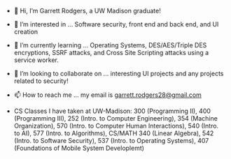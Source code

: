 - 👋 Hi, I’m Garrett Rodgers, a UW Madison graduate!
- 👀 I’m interested in ... Software security, front end and back end, and UI creation
- 🌱 I’m currently learning ... Operating Systems, DES/AES/Triple DES encryptions, SSRF attacks, and Cross Site Scripting attacks using a service worker.
- 💞️ I’m looking to collaborate on ... interesting UI projects and any projects related to security!
- 📫 How to reach me ... my email is garrett.rodgers28@gmail.com

- CS Classes I have taken at UW-Madison: 300 (Programming II), 400 (Programming III), 252 (Intro. to Computer Engineering), 354 (Machine Organization), 570 (Intro. to Computer Human Interactions), 540 (Intro. to AI), 577 (Intro. to Algorithms), CS/MATH 340 (Linear Algebra), 542 (Intro. to Software Security), 537 (Intro. to Operating Systems), 407 (Foundations of Mobile System Developlemt)

<!---
gcrodgers/gcrodgers is a ✨ special ✨ repository because its `README.md` (this file) appears on your GitHub profile.
You can click the Preview link to take a look at your changes.
--->
